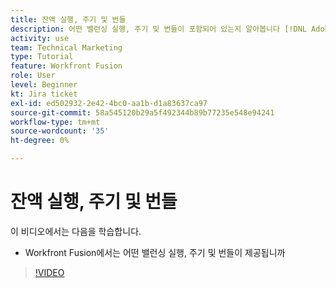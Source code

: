 ```yaml
---
title: 잔액 실행, 주기 및 번들
description: 어떤 밸런싱 실행, 주기 및 번들이 포함되어 있는지 알아봅니다 [!DNL Adobe Workfront Fusion].
activity: use
team: Technical Marketing
type: Tutorial
feature: Workfront Fusion
role: User
level: Beginner
kt: Jira ticket
exl-id: ed502932-2e42-4bc0-aa1b-d1a83637ca97
source-git-commit: 58a545120b29a5f492344b89b77235e548e94241
workflow-type: tm+mt
source-wordcount: '35'
ht-degree: 0%

---
```


# 잔액 실행, 주기 및 번들

이 비디오에서는 다음을 학습합니다.

* Workfront Fusion에서는 어떤 밸런싱 실행, 주기 및 번들이 제공됩니까

>[!VIDEO](https://video.tv.adobe.com/v/335285/?quality=12)
